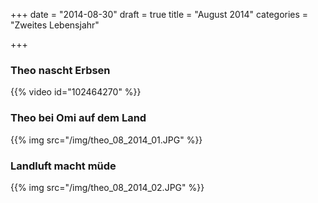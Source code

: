 +++
date = "2014-08-30"
draft = true
title = "August 2014"
categories = "Zweites Lebensjahr"

+++

### Theo nascht Erbsen
{{% video id="102464270" %}}

### Theo bei Omi auf dem Land
{{% img src="/img/theo_08_2014_01.JPG" %}}

### Landluft macht müde
{{% img src="/img/theo_08_2014_02.JPG" %}}
